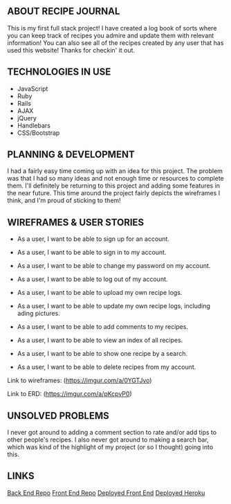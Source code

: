 ## ABOUT RECIPE JOURNAL

This is my first full stack project! I have created a log book of sorts where you can keep track of recipes you admire and update them with relevant information! You can also see all of the recipes created by any user that has used this website! Thanks for checkin' it out.

## TECHNOLOGIES IN USE

- JavaScript
- Ruby
- Rails
- AJAX
- jQuery
- Handlebars
- CSS/Bootstrap

## PLANNING & DEVELOPMENT

I had a fairly easy time coming up with an idea for this project. The problem was that I had so many ideas and not enough time or resources to complete them. I'll definitely be returning to this project and adding some features in the near future. This time around the project fairly depicts the wireframes I think, and I'm proud of sticking to them!

## WIREFRAMES & USER STORIES

- As a user, I want to be able to sign up for an account.
- As a user, I want to be able to sign in to my account.
- As a user, I want to be able to change my password on my account.
- As a user, I want to be able to log out of my account.

- As a user, I want to be able to upload my own recipe logs.
- As a user, I want to be able to update my own recipe logs, including ading pictures.
- As a user, I want to be able to add comments to my recipes.
- As a user, I want to be able to view an index of all recipes.
- As a user, I want to be able to show one recipe by a search.
- As a user, I want to be able to delete recipes from my account.

Link to wireframes:
(https://imgur.com/a/0YGTJvo)

Link to ERD:
(https://imgur.com/a/pKcpvP0)

## UNSOLVED PROBLEMS

I never got around to adding a comment section to rate and/or add tips to other people's recipes. I also never got around to making a search bar, which was kind of the highlight of my project (or so I thought) going into this.

## LINKS
[Back End Repo](https://github.com/jennasaurusrex/full-stack-api)
[Front End Repo](https://github.com/jennasaurusrex/full-stack-client)
[Deployed Front End](https://jennasaurusrex.github.io/full-stack-client/)
[Deployed Heroku](https://fast-dawn-51329.herokuapp.com/)
